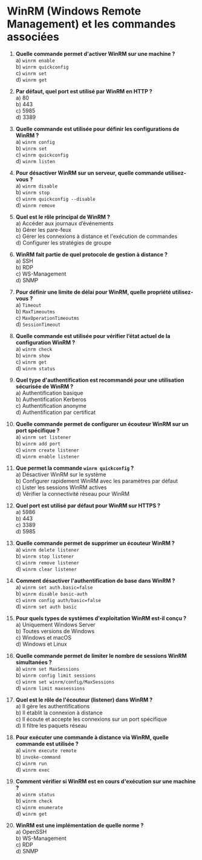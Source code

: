 # **WinRM** (Windows Remote Management) et les commandes associées

1. **Quelle commande permet d'activer WinRM sur une machine ?**  
   a) `winrm enable`  
   b) `winrm quickconfig`  
   c) `winrm set`  
   d) `winrm get`

2. **Par défaut, quel port est utilisé par WinRM en HTTP ?**  
   a) 80  
   b) 443  
   c) 5985  
   d) 3389

3. **Quelle commande est utilisée pour définir les configurations de WinRM ?**  
   a) `winrm config`  
   b) `winrm set`  
   c) `winrm quickconfig`  
   d) `winrm listen`

4. **Pour désactiver WinRM sur un serveur, quelle commande utilisez-vous ?**  
   a) `winrm disable`  
   b) `winrm stop`  
   c) `winrm quickconfig --disable`  
   d) `winrm remove`

5. **Quel est le rôle principal de WinRM ?**  
   a) Accéder aux journaux d’événements  
   b) Gérer les pare-feux  
   c) Gérer les connexions à distance et l'exécution de commandes  
   d) Configurer les stratégies de groupe

6. **WinRM fait partie de quel protocole de gestion à distance ?**  
   a) SSH  
   b) RDP  
   c) WS-Management  
   d) SNMP

7. **Pour définir une limite de délai pour WinRM, quelle propriété utilisez-vous ?**  
   a) `Timeout`  
   b) `MaxTimeoutms`  
   c) `MaxOperationTimeoutms`  
   d) `SessionTimeout`

8. **Quelle commande est utilisée pour vérifier l’état actuel de la configuration WinRM ?**  
   a) `winrm check`  
   b) `winrm show`  
   c) `winrm get`  
   d) `winrm status`

9. **Quel type d'authentification est recommandé pour une utilisation sécurisée de WinRM ?**  
   a) Authentification basique  
   b) Authentification Kerberos  
   c) Authentification anonyme  
   d) Authentification par certificat

10. **Quelle commande permet de configurer un écouteur WinRM sur un port spécifique ?**  
    a) `winrm set listener`  
    b) `winrm add port`  
    c) `winrm create listener`  
    d) `winrm enable listener`

11. **Que permet la commande `winrm quickconfig` ?**  
    a) Désactiver WinRM sur le système  
    b) Configurer rapidement WinRM avec les paramètres par défaut  
    c) Lister les sessions WinRM actives  
    d) Vérifier la connectivité réseau pour WinRM

12. **Quel port est utilisé par défaut pour WinRM sur HTTPS ?**  
    a) 5986  
    b) 443  
    c) 3389  
    d) 5985

13. **Quelle commande permet de supprimer un écouteur WinRM ?**  
    a) `winrm delete listener`  
    b) `winrm stop listener`  
    c) `winrm remove listener`  
    d) `winrm clear listener`

14. **Comment désactiver l'authentification de base dans WinRM ?**  
    a) `winrm set auth.basic=false`  
    b) `winrm disable basic-auth`  
    c) `winrm config auth/basic=false`  
    d) `winrm set auth basic`

15. **Pour quels types de systèmes d'exploitation WinRM est-il conçu ?**  
    a) Uniquement Windows Server  
    b) Toutes versions de Windows  
    c) Windows et macOS  
    d) Windows et Linux

16. **Quelle commande permet de limiter le nombre de sessions WinRM simultanées ?**  
    a) `winrm set MaxSessions`  
    b) `winrm config limit sessions`  
    c) `winrm set winrm/config/MaxSessions`  
    d) `winrm limit maxsessions`

17. **Quel est le rôle de l'écouteur (listener) dans WinRM ?**  
    a) Il gère les authentifications  
    b) Il établit la connexion à distance  
    c) Il écoute et accepte les connexions sur un port spécifique  
    d) Il filtre les paquets réseau

18. **Pour exécuter une commande à distance via WinRM, quelle commande est utilisée ?**  
    a) `winrm execute remote`  
    b) `invoke-command`  
    c) `winrm run`  
    d) `winrm exec`

19. **Comment vérifier si WinRM est en cours d'exécution sur une machine ?**  
    a) `winrm status`  
    b) `winrm check`  
    c) `winrm enumerate`  
    d) `winrm get`

20. **WinRM est une implémentation de quelle norme ?**  
    a) OpenSSH  
    b) WS-Management  
    c) RDP  
    d) SNMP

